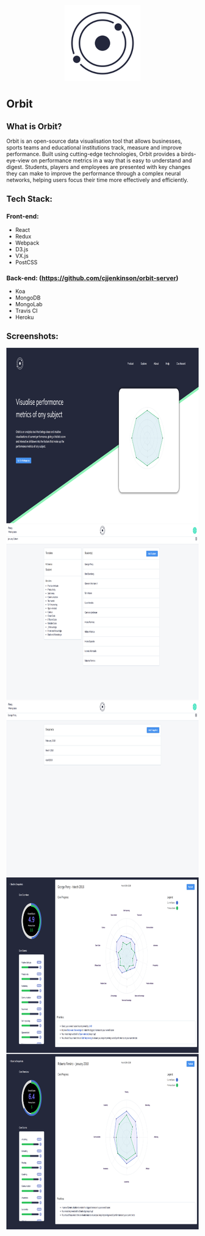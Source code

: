<div align="center">
 <img width="200" height="200" src="./src/assets/images/orbit_logo@2x.png"></img>
</div>

# Orbit

## What is Orbit?
Orbit is an open-source data visualisation tool that allows businesses, sports teams and educational institutions track, measure and improve performance. Built using cutting-edge technologies, Orbit provides a birds-eye-view on performance metrics in a way that is easy to understand and digest. Students, players and employees are presented with key changes they can make to improve the performance through a complex neural networks, helping users focus their time more effectively and efficiently.

## Tech Stack:

### Front-end:
* React
* Redux
* Webpack
* D3.js
* VX.js
* PostCSS

### Back-end: (https://github.com/cjjenkinson/orbit-server)
* Koa
* MongoDB
* MongoLab
* Travis CI
* Heroku

## Screenshots:
<div>
    <img width="960px" height="460" src="./src/assets/screenshots/home.png"></img>
  </div>

  <div>
   <img width="960px" height="460" src="./src/assets/screenshots/dashboard.png"></img>
  </div>

  <div>
    <img width="960px" height="460" src="./src/assets/screenshots/entry.png"></img>
  </div>

  <div>
    <img width="960px" height="460" src="./src/assets/screenshots/snapshot.png"></img>
  </div>

  <div>
    <img width="960px" height="460" src="./src/assets/screenshots/snapshot-view.png"></img>
  </div>
